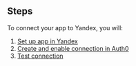 ## Steps

To connect your app to Yandex, you will:

1. [Set up app in Yandex](#set-up-app-in-yandex)
2. [Create and enable connection in Auth0](#create-and-enable-connection-in-auth0)
3. [Test connection](#test-connection)
